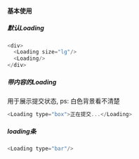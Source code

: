 #### 基本使用

##### 默认Loading

``` js
<div>
  <Loading size="lg"/>
  <Loading/>
</div>
```

##### 带内容的Loading
用于展示提交状态, ps: 白色背景看不清楚

``` js
<Loading type="box">正在提交...</Loading>
```

##### loading条

``` js
<Loading type="bar"/>
```